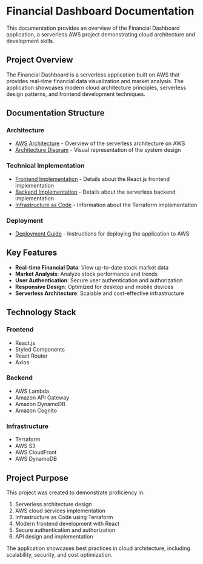 # Financial Dashboard Documentation

This documentation provides an overview of the Financial Dashboard application, a serverless AWS project demonstrating cloud architecture and development skills.

## Project Overview

The Financial Dashboard is a serverless application built on AWS that provides real-time financial data visualization and market analysis. The application showcases modern cloud architecture principles, serverless design patterns, and frontend development techniques.

## Documentation Structure

### Architecture
- [AWS Architecture](architecture/overview.md) - Overview of the serverless architecture on AWS
- [Architecture Diagram](architecture/diagram.md) - Visual representation of the system design

### Technical Implementation
- [Frontend Implementation](technical/frontend.md) - Details about the React.js frontend implementation
- [Backend Implementation](technical/backend.md) - Details about the serverless backend implementation
- [Infrastructure as Code](technical/infrastructure.md) - Information about the Terraform implementation

### Deployment
- [Deployment Guide](deployment.md) - Instructions for deploying the application to AWS

## Key Features

- **Real-time Financial Data**: View up-to-date stock market data
- **Market Analysis**: Analyze stock performance and trends
- **User Authentication**: Secure user authentication and authorization
- **Responsive Design**: Optimized for desktop and mobile devices
- **Serverless Architecture**: Scalable and cost-effective infrastructure

## Technology Stack

### Frontend
- React.js
- Styled Components
- React Router
- Axios

### Backend
- AWS Lambda
- Amazon API Gateway
- Amazon DynamoDB
- Amazon Cognito

### Infrastructure
- Terraform
- AWS S3
- AWS CloudFront
- AWS DynamoDB

## Project Purpose

This project was created to demonstrate proficiency in:

1. Serverless architecture design
2. AWS cloud services implementation
3. Infrastructure as Code using Terraform
4. Modern frontend development with React
5. Secure authentication and authorization
6. API design and implementation

The application showcases best practices in cloud architecture, including scalability, security, and cost optimization. 